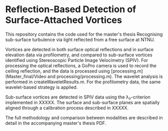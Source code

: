 # Reflection-Based Detection of Surface-Attached Vortices

This repository contains the code used for the master's thesis Recognising sub-surface turbulence via light reflected from a free surface at NTNU.

Vortices are detected in both surface optical reflections and in surface elevation data via profilometry, and compared to sub-surface vortices identified using Stereoscopic Particle Image Velocimetry (SPIV). For processing the optical reflections, a GoPro camera is used to record the ceiling reflection, and the data is processed using [processing.m](Master_final/Video and processing/processing.m). The wavelet analysis is performed in createWaveletResults.m. For the profilometry data, the same wavelet-based strategy is applied.

Sub-surface vortices are detected in SPIV data using the λ₂-criterion implemented in XXXXX. The surface and sub-surface planes are spatially aligned through a calibration process described in XXXXX.

The full methodology and comparison between modalities are described in detail in the accompanying master's thesis PDF.

